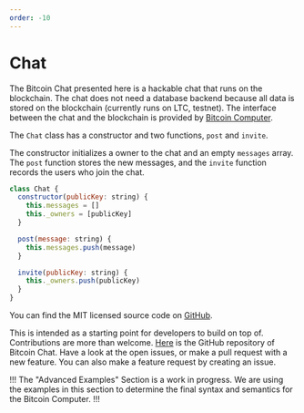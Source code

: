 ```yaml
---
order: -10
---
```


# Chat

The Bitcoin Chat presented here is a hackable chat that runs on the blockchain. The chat does not need a database backend because all data is stored on the blockchain (currently runs on LTC, testnet). The interface between the chat and the blockchain is provided by [Bitcoin Computer](https://www.bitcoincomputer.io).

The ```Chat``` class has a constructor and two functions, ```post``` and ```invite```.

The constructor initializes a owner to the chat and an empty ```messages``` array. The ```post``` function stores the new messages, and the ```invite``` function records the users who join the chat.

```js
class Chat {
  constructor(publicKey: string) {
    this.messages = []
    this._owners = [publicKey]
  }

  post(message: string) {
    this.messages.push(message)
  }

  invite(publicKey: string) {
    this._owners.push(publicKey)
  }
}
```

You can find the MIT licensed source code on [GitHub](https://github.com/bitcoin-computer/bitcoin-chat/blob/master/public/chat-sc.js). 

This is intended as a starting point for developers to build on top of. Contributions are more than welcome. [Here](https://github.com/bitcoin-computer/bitcoin-chat) is the GitHub repository of Bitcoin Chat. Have a look at the open issues, or make a pull request with a new feature. You can also make a feature request by creating an issue.


!!!
The "Advanced Examples" Section is a work in progress. We are using the examples in this section to determine the final syntax and semantics for the Bitcoin Computer.
!!!